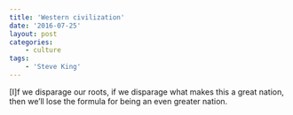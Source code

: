 ```yaml
---
title: 'Western civilization'
date: '2016-07-25'
layout: post
categories:
    - culture
tags:
    - 'Steve King'
---
```


\[I\]f we disparage our roots, if we disparage what makes this a great nation, then we’ll lose the formula for being an even greater nation.